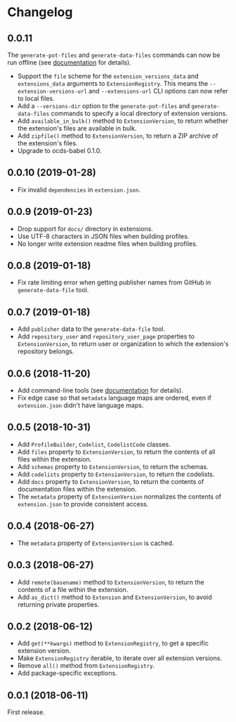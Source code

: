 # Changelog

## 0.0.11

The `generate-pot-files` and `generate-data-files` commands can now be run offline (see [documentation](https://ocdsextensionregistry.readthedocs.io/en/latest/cli.html) for details). 

* Support the `file` scheme for the `extension_versions_data` and `extensions_data` arguments to `ExtensionRegistry`. This means the `--extension-versions-url` and `--extensions-url` CLI options can now refer to local files.
* Add a `--versions-dir` option to the `generate-pot-files` and `generate-data-files` commands to specify a local directory of extension versions.
* Add `available_in_bulk()` method to `ExtensionVersion`, to return whether the extension's files are available in bulk.
* Add `zipfile()` method to `ExtensionVersion`, to return a ZIP archive of the extension's files.
* Upgrade to ocds-babel 0.1.0.

## 0.0.10 (2019-01-28)

* Fix invalid `dependencies` in `extension.json`.

## 0.0.9 (2019-01-23)

* Drop support for `docs/` directory in extensions.
* Use UTF-8 characters in JSON files when building profiles.
* No longer write extension readme files when building profiles.

## 0.0.8 (2019-01-18)

* Fix rate limiting error when getting publisher names from GitHub in `generate-data-file` tool.

## 0.0.7 (2019-01-18)

* Add `publisher` data to the `generate-data-file` tool.
* Add `repository_user` and `repository_user_page` properties to `ExtensionVersion`, to return user or organization to which the extension's repository belongs.

## 0.0.6 (2018-11-20)

* Add command-line tools (see [documentation](https://ocdsextensionregistry.readthedocs.io/en/latest/cli.html) for details).
* Fix edge case so that `metadata` language maps are ordered, even if `extension.json` didn't have language maps.

## 0.0.5 (2018-10-31)

* Add `ProfileBuilder`, `Codelist`, `CodelistCode` classes.
* Add `files` property to `ExtensionVersion`, to return the contents of all files within the extension.
* Add `schemas` property to `ExtensionVersion`, to return the schemas.
* Add `codelists` property to `ExtensionVersion`, to return the codelists.
* Add `docs` property to `ExtensionVersion`, to return the contents of documentation files within the extension.
* The `metadata` property of `ExtensionVersion` normalizes the contents of `extension.json` to provide consistent access.

## 0.0.4 (2018-06-27)

* The `metadata` property of `ExtensionVersion` is cached.

## 0.0.3 (2018-06-27)

* Add `remote(basename)` method to `ExtensionVersion`, to return the contents of a file within the extension.
* Add `as_dict()` method to `Extension` and `ExtensionVersion`, to avoid returning private properties.

## 0.0.2 (2018-06-12)

* Add `get(**kwargs)` method to `ExtensionRegistry`, to get a specific extension version.
* Make `ExtensionRegistry` iterable, to iterate over all extension versions.
* Remove `all()` method from `ExtensionRegistry`.
* Add package-specific exceptions.

## 0.0.1 (2018-06-11)

First release.
